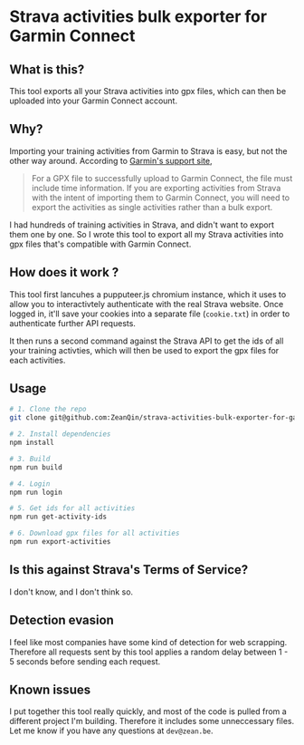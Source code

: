 # Strava activities bulk exporter for Garmin Connect

## What is this?

This tool exports all your Strava activities into gpx files, which can then be uploaded into your Garmin Connect account.

## Why?

Importing your training activities from Garmin to Strava is easy, but not the other way around. According to [Garmin's support site](https://support.garmin.com/en-AU/?faq=Ht3ZP52Kju075uKvqTqu99),

> For a GPX file to successfully upload to Garmin Connect, the file must include time information. If you are exporting activities from Strava with the intent of importing them to Garmin Connect, you will need to export the activities as single activities rather than a bulk export.

I had hundreds of training activities in Strava, and didn't want to export them one by one. So I wrote this tool to export all my Strava activities into gpx files that's compatible with Garmin Connect.

## How does it work ?

This tool first lancuhes a pupputeer.js chromium instance, which it uses to allow you to interactivtely authenticate with the real Strava website. Once logged in, it'll save your cookies into a separate file (`cookie.txt`) in order to authenticate further API requests.

It then runs a second command against the Strava API to get the ids of all your training activties, which will then be used to export the gpx files for each activities.

## Usage

```bash
# 1. Clone the repo
git clone git@github.com:ZeanQin/strava-activities-bulk-exporter-for-garmin-connect.git

# 2. Install dependencies
npm install

# 3. Build
npm run build

# 4. Login
npm run login

# 5. Get ids for all activities
npm run get-activity-ids

# 6. Download gpx files for all activities
npm run export-activities
```

## Is this against Strava's Terms of Service?

I don't know, and I don't think so.

## Detection evasion

I feel like most companies have some kind of detection for web scrapping. Therefore all requests sent by this tool applies a random delay between 1 - 5 seconds before sending each request.

## Known issues

I put together this tool really quickly, and most of the code is pulled from a different project I'm building. Therefore it includes some unneccessary files. Let me know if you have any questions at `dev@zean.be`.
